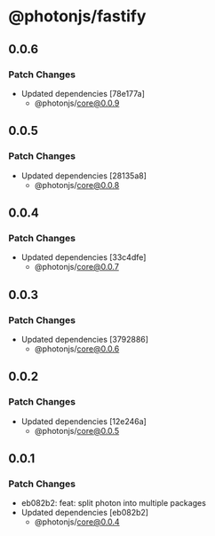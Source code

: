 # @photonjs/fastify

## 0.0.6

### Patch Changes

- Updated dependencies [78e177a]
  - @photonjs/core@0.0.9

## 0.0.5

### Patch Changes

- Updated dependencies [28135a8]
  - @photonjs/core@0.0.8

## 0.0.4

### Patch Changes

- Updated dependencies [33c4dfe]
  - @photonjs/core@0.0.7

## 0.0.3

### Patch Changes

- Updated dependencies [3792886]
  - @photonjs/core@0.0.6

## 0.0.2

### Patch Changes

- Updated dependencies [12e246a]
  - @photonjs/core@0.0.5

## 0.0.1

### Patch Changes

- eb082b2: feat: split photon into multiple packages
- Updated dependencies [eb082b2]
  - @photonjs/core@0.0.4

